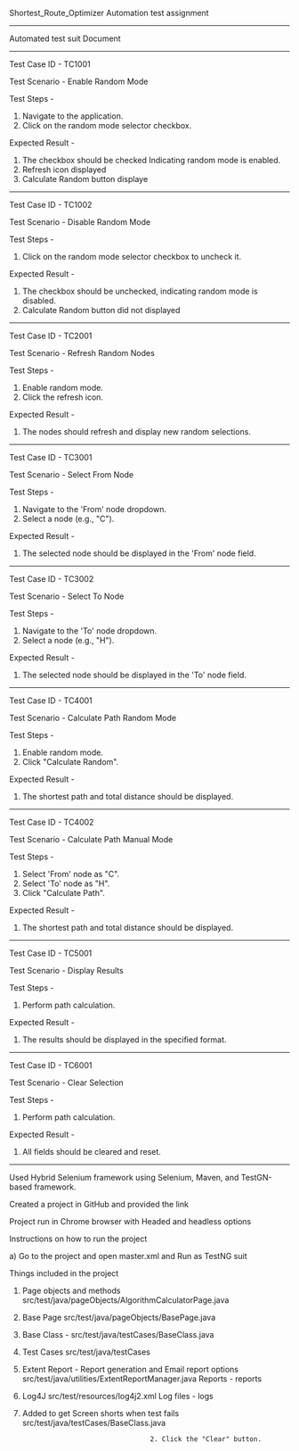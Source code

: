 Shortest_Route_Optimizer Automation test assignment
****************************************************

Automated test suit Document
****************************

Test Case ID  - TC1001

Test Scenario - Enable Random Mode

Test Steps - 
1. Navigate to the application.     
2. Click on the random mode selector checkbox.

Expected Result - 
1. The checkbox should be checked Indicating random mode is enabled.
2. Refresh icon displayed
3. Calculate Random button displaye

**********************************************


Test Case ID  - TC1002

Test Scenario - Disable Random Mode

Test Steps - 
1. Click on the random mode selector checkbox to uncheck it.

Expected Result - 
1. The checkbox should be unchecked, indicating random mode is disabled.
2. Calculate Random button did not displayed

**********************************************


Test Case ID  - TC2001

Test Scenario - Refresh Random Nodes

Test Steps - 
1. Enable random mode.    
2. Click the refresh icon.

Expected Result -  
1. The nodes should refresh and display new random selections.

**********************************************


Test Case ID  - TC3001

Test Scenario - Select From Node

Test Steps - 
1. Navigate to the 'From' node dropdown.
2. Select a node (e.g., "C").

Expected Result -  
1. The selected node should be displayed in the 'From' node field.

**********************************************


Test Case ID  - TC3002

Test Scenario - Select To Node

Test Steps - 
1. Navigate to the 'To' node dropdown.
2. Select a node (e.g., "H").

Expected Result -  
1. The selected node should be displayed in the 'To' node field. 

**********************************************


Test Case ID  - TC4001

Test Scenario - Calculate Path Random Mode	 

Test Steps - 
1. Enable random mode.       
2. Click "Calculate Random".

Expected Result -  
1. The shortest path and total distance should be displayed.

**********************************************


Test Case ID  - TC4002

Test Scenario - Calculate Path Manual Mode

Test Steps - 
1. Select 'From' node as "C".
2. Select 'To' node as "H".
3. Click "Calculate Path".

Expected Result -  
1.  The shortest path and total distance should be displayed.

**********************************************


Test Case ID  - TC5001

Test Scenario - Display Results

Test Steps - 
1. Perform path calculation.

Expected Result -  
1. The results should be displayed in the specified format.

**********************************************


Test Case ID  - TC6001

Test Scenario -  Clear Selection

Test Steps - 
1. Perform path calculation. 

Expected Result -  
1. All fields should be cleared and reset.

 **********************************************

 
Used Hybrid Selenium framework using Selenium, Maven, and TestGN-based framework.

Created a project in GitHub and provided the link

Project run in Chrome browser with Headed and headless options


Instructions on how to run the project

a) Go to the project and open master.xml and Run as TestNG suit

Things included in the project

1. Page objects and methods 
src/test/java/pageObjects/AlgorithmCalculatorPage.java

2. Base Page
src/test/java/pageObjects/BasePage.java

3. Base Class - 
src/test/java/testCases/BaseClass.java

4. Test Cases 
src/test/java/testCases

5. Extent Report - Report generation and Email report options
src/test/java/utilities/ExtentReportManager.java
Reports  - reports

6. Log4J
src/test/resources/log4j2.xml
Log  files - logs

7. Added to get Screen shorts when test fails
src/test/java/testCases/BaseClass.java

                                       2. Click the "Clear" button.


